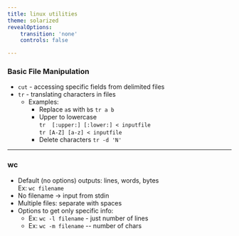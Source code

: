 ```yaml
---
title: linux utilities
theme: solarized
revealOptions:
    transition: 'none'
    controls: false

---
```


### Basic File Manipulation

* `cut` - accessing specific fields from delimited files
* `tr` - translating characters in files
    * Examples:
        * Replace `a`s with `b`s 
          `tr a b`
        * Upper to lowercase  
          `tr  [:upper:] [:lower:] < inputfile`  
          `tr [A-Z] [a-z] < inputfile`
        * Delete characters `tr -d 'N'`

---

### wc 

* Default (no options) outputs: lines, words, bytes  
  Ex: `wc filename`
* No filename -> input from stdin
* Multiple files: separate with spaces
* Options to get only specific info:
    * Ex:  `wc -l filename` - just number of lines
    * Ex:  `wc -m filename` -- number of chars


